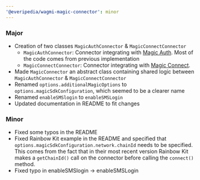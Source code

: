 ```yaml
---
'@everipedia/wagmi-magic-connector': minor
---
```


### Major

- Creation of two classes `MagicAuthConnector` & `MagicConnectConnector`
    - `MagicAuthConnector`: Connector integrating with [Magic Auth](https://magic.link/docs/auth/overview). Most of the code comes from previous implementation
    - `MagicConnectConnector`: Connector integrating with [Magic Connect](https://magic.link/docs/connect/overview).
- Made `MagicConnector` an abstract class containing shared logic between `MagicAuthConnector` & `MagicConnectConnector`
- Renamed `options.additionalMagicOptions` to `options.magicSdkConfiguration`, which seemed to be a clearer name
- Renamed `enableSMSlogin` to `enableSMSLogin`
- Updated documentation in README to fit changes

### Minor

- Fixed some typos in the README
- Fixed Rainbow Kit example in the README and specified that `options.magicSdkConfiguration.network.chainId` needs to be specified. This comes from the fact that in their most recent version Rainbow Kit makes a `getChainId()` call on the connector before calling the `connect()` method.
- Fixed typo in enableSMSlogin -> enableSMSLogin
